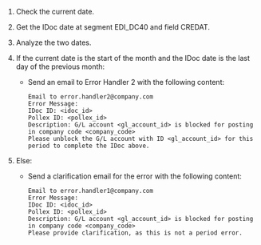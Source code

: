 1. Check the current date.

2. Get the IDoc date at segment EDI_DC40 and field CREDAT.

3. Analyze the two dates.

4. If the current date is the start of the month and the IDoc date is the last day of the previous month:
   - Send an email to Error Handler 2 with the following content:
     ```
     Email to error.handler2@company.com
     Error Message:
     IDoc ID: <idoc_id>
     Pollex ID: <pollex_id>
     Description: G/L account <gl_account_id> is blocked for posting in company code <company_code>
     Please unblock the G/L account with ID <gl_account_id> for this period to complete the IDoc above.
     ```

5. Else:
   - Send a clarification email for the error with the following content:
     ```
     Email to error.handler1@company.com
     Error Message:
     IDoc ID: <idoc_id>
     Pollex ID: <pollex_id>
     Description: G/L account <gl_account_id> is blocked for posting in company code <company_code>
     Please provide clarification, as this is not a period error.
     ```
